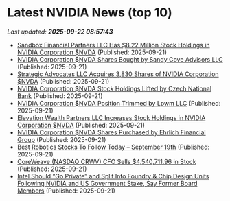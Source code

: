 # Latest NVIDIA News (top 10)
_Last updated: **2025-09-22 08:57:43**_

- [Sandbox Financial Partners LLC Has $8.22 Million Stock Holdings in NVIDIA Corporation $NVDA](https://www.etfdailynews.com/2025/09/21/sandbox-financial-partners-llc-has-8-22-million-stock-holdings-in-nvidia-corporation-nvda/) (Published: 2025-09-21)
- [NVIDIA Corporation $NVDA Shares Bought by Sandy Cove Advisors LLC](https://www.etfdailynews.com/2025/09/21/nvidia-corporation-nvda-shares-bought-by-sandy-cove-advisors-llc/) (Published: 2025-09-21)
- [Strategic Advocates LLC Acquires 3,830 Shares of NVIDIA Corporation $NVDA](https://www.etfdailynews.com/2025/09/21/strategic-advocates-llc-acquires-3830-shares-of-nvidia-corporation-nvda/) (Published: 2025-09-21)
- [NVIDIA Corporation $NVDA Stock Holdings Lifted by Czech National Bank](https://www.etfdailynews.com/2025/09/21/nvidia-corporation-nvda-stock-holdings-lifted-by-czech-national-bank/) (Published: 2025-09-21)
- [NVIDIA Corporation $NVDA Position Trimmed by Lpwm LLC](https://www.etfdailynews.com/2025/09/21/nvidia-corporation-nvda-position-trimmed-by-lpwm-llc/) (Published: 2025-09-21)
- [Elevation Wealth Partners LLC Increases Stock Holdings in NVIDIA Corporation $NVDA](https://www.etfdailynews.com/2025/09/21/elevation-wealth-partners-llc-increases-stock-holdings-in-nvidia-corporation-nvda/) (Published: 2025-09-21)
- [NVIDIA Corporation $NVDA Shares Purchased by Ehrlich Financial Group](https://www.etfdailynews.com/2025/09/21/nvidia-corporation-nvda-shares-purchased-by-ehrlich-financial-group/) (Published: 2025-09-21)
- [Best Robotics Stocks To Follow Today – September 19th](https://www.etfdailynews.com/2025/09/21/best-robotics-stocks-to-follow-today-september-19th/) (Published: 2025-09-21)
- [CoreWeave (NASDAQ:CRWV) CFO Sells $4,540,711.96 in Stock](https://www.etfdailynews.com/2025/09/21/coreweave-nasdaqcrwv-cfo-sells-4540711-96-in-stock/) (Published: 2025-09-21)
- [Intel Should “Go Private” and Split Into Foundry & Chip Design Units Following NVIDIA and US Government Stake, Say Former Board Members](https://wccftech.com/intel-should-go-private-and-split-into-foundry-chip-design-units/) (Published: 2025-09-21)
